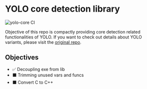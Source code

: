 # YOLO core detection library

![yolo-core CI](https://github.com/Ravicmoon/yolo-core/workflows/yolo-core%20CI/badge.svg)

Objective of this repo is compactly providing core detection related functionalities of YOLO. If you want to check out details about YOLO variants, please visit the [original repo](https://github.com/AlexeyAB/darknet).

## Objectives

* :white_check_mark: Decoupling exe from lib
* :black_large_square: Trimming unused vars and funcs
* :black_large_square: Convert C to C++